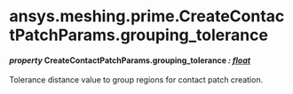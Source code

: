 <a id="ansys-meshing-prime-createcontactpatchparams-grouping-tolerance"></a>

# ansys.meshing.prime.CreateContactPatchParams.grouping_tolerance

<a id="ansys.meshing.prime.CreateContactPatchParams.grouping_tolerance"></a>

#### *property* CreateContactPatchParams.grouping_tolerance *: [float](https://docs.python.org/3.11/library/functions.html#float)*

Tolerance distance value to group regions for contact patch creation.

<!-- !! processed by numpydoc !! -->
